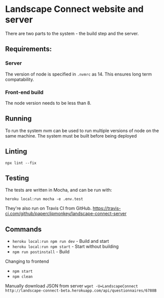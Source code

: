 # Landscape Connect website and server

There are two parts to the system - the build step and the server.

## Requirements:

### Server
The version of node is specified in `.nvmrc` as 14. This ensures long term compatability.

### Front-end build
The node version needs to be less than <TODO check> 8.

## Running
To run the system nvm can be used to run multiple versions of node on the same machine. The system must be built before being deployed

## Linting
```npx lint --fix```

## Testing

The tests are written in Mocha, and can be run with:

```heroku local:run mocha -e .env.test```

They're also run on Travis CI from GitHub.
https://travis-ci.com/github/paperclipmonkey/landscape-connect-server

## Commands
 *	`heroku local:run npm run dev` - Build and start
 *	`heroku local:run npm start` - Start without building
 *	`npm run postinstall` - Build

Changing to frontend
 *	`npm start` 
 *	`npm clean`

Manually download JSON from server
	`wget -U=LandscapeConnect http://landscape-connect-beta.herokuapp.com/api/questionnaires/6788B`